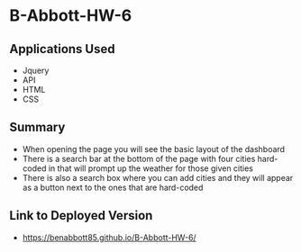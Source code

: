 # B-Abbott-HW-6

## Applications Used
- Jquery
- API
- HTML
- CSS

## Summary
- When opening the page you will see the basic layout of the dashboard
- There is a search bar at the bottom of the page with four cities hard-coded in that will prompt up the weather for those given cities
- There is also a search box where you can add cities and they will appear as a button next to the ones that are hard-coded

## Link to Deployed Version
- https://benabbott85.github.io/B-Abbott-HW-6/
